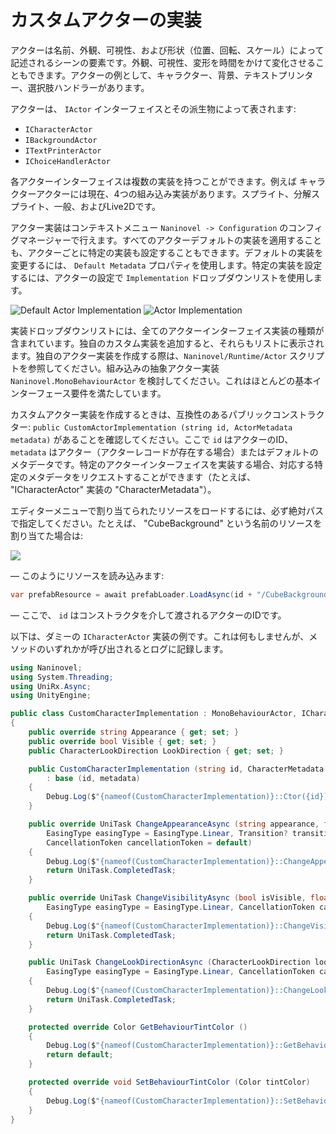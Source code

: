 # カスタムアクターの実装

アクターは名前、外観、可視性、および形状（位置、回転、スケール）によって記述されるシーンの要素です。外観、可視性、変形を時間をかけて変化させることもできます。アクターの例として、キャラクター、背景、テキストプリンター、選択肢ハンドラーがあります。

アクターは、 `IActor` インターフェイスとその派生物によって表されます:

* `ICharacterActor`
* `IBackgroundActor`
* `ITextPrinterActor`
* `IChoiceHandlerActor`

各アクターインターフェイスは複数の実装を持つことができます。例えば キャラクターアクターには現在、4つの組み込み実装があります。スプライト、分解スプライト、一般、およびLive2Dです。

アクター実装はコンテキストメニュー `Naninovel -> Configuration` のコンフィグマネージャーで行えます。すべてのアクターデフォルトの実装を適用することも、アクターごとに特定の実装も設定することもできます。デフォルトの実装を変更するには、 `Default Metadata` プロパティを使用します。特定の実装を設定するには、アクターの設定で `Implementation` ドロップダウンリストを使用します。

![Default Actor Implementation](https://i.gyazo.com/b372520a15501dc9bc1e5f30f4c7f12d.png)
![Actor Implementation](https://i.gyazo.com/3256f3aea99ea453859f67135a7187ee.png)

実装ドロップダウンリストには、全てのアクターインターフェイス実装の種類が含まれています。独自のカスタム実装を追加すると、それらもリストに表示されます。独自のアクター実装を作成する際は、`Naninovel/Runtime/Actor` スクリプトを参照してください。組み込みの抽象アクター実装 `Naninovel.MonoBehaviourActor` を検討してください。これはほとんどの基本インターフェース要件を満たしています。

カスタムアクター実装を作成するときは、互換性のあるパブリックコンストラクター: `public CustomActorImplementation (string id, ActorMetadata metadata)` があることを確認してください。ここで `id` はアクターのID、` metadata` はアクター（アクターレコードが存在する場合）またはデフォルトのメタデータです。特定のアクターインターフェイスを実装する場合、対応する特定のメタデータをリクエストすることができます（たとえば、 "ICharacterActor" 実装の "CharacterMetadata"）。

エディターメニューで割り当てられたリソースをロードするには、必ず絶対パスで指定してください。たとえば、 "CubeBackground" という名前のリソースを割り当てた場合は:

![](https://i.gyazo.com/64ff6d6dede1cc8c2c3be83cfe6a6d74.png)

— このようにリソースを読み込みます:

```csharp
var prefabResource = await prefabLoader.LoadAsync(id + "/CubeBackground");
```

— ここで、 `id` はコンストラクタを介して渡されるアクターのIDです。

以下は、ダミーの `ICharacterActor` 実装の例です。これは何もしませんが、メソッドのいずれかが呼び出されるとログに記録します。

```csharp
using Naninovel;
using System.Threading;
using UniRx.Async;
using UnityEngine;

public class CustomCharacterImplementation : MonoBehaviourActor, ICharacterActor
{
    public override string Appearance { get; set; }
    public override bool Visible { get; set; }
    public CharacterLookDirection LookDirection { get; set; }

    public CustomCharacterImplementation (string id, CharacterMetadata metadata)
        : base (id, metadata)
    {
        Debug.Log($"{nameof(CustomCharacterImplementation)}::Ctor({id})");
    }

    public override UniTask ChangeAppearanceAsync (string appearance, float duration,
        EasingType easingType = EasingType.Linear, Transition? transition = default,
        CancellationToken cancellationToken = default)
    {
        Debug.Log($"{nameof(CustomCharacterImplementation)}::ChangeAppearanceAsync({appearance})");
        return UniTask.CompletedTask;
    }

    public override UniTask ChangeVisibilityAsync (bool isVisible, float duration,
        EasingType easingType = EasingType.Linear, CancellationToken cancellationToken = default)
    {
        Debug.Log($"{nameof(CustomCharacterImplementation)}::ChangeVisibilityAsync({isVisible})");
        return UniTask.CompletedTask;
    }

    public UniTask ChangeLookDirectionAsync (CharacterLookDirection lookDirection, float duration,
        EasingType easingType = EasingType.Linear, CancellationToken cancellationToken = default)
    {
        Debug.Log($"{nameof(CustomCharacterImplementation)}::ChangeLookDirectionAsync({lookDirection})");
        return UniTask.CompletedTask;
    }

    protected override Color GetBehaviourTintColor ()
    {
        Debug.Log($"{nameof(CustomCharacterImplementation)}::GetBehaviourTintColor");
        return default;
    }

    protected override void SetBehaviourTintColor (Color tintColor)
    {
        Debug.Log($"{nameof(CustomCharacterImplementation)}::SetBehaviourTintColor({tintColor})");
    }
}
```
